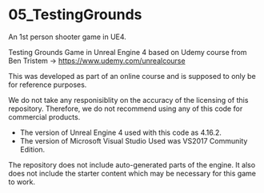 # 05_TestingGrounds
An 1st person shooter game in UE4.

Testing Grounds Game in Unreal Engine 4 based on Udemy course from Ben Tristem -> https://www.udemy.com/unrealcourse

This was developed as part of an online course and is supposed to only be for reference purposes.

We do not take any responisiblity on the accuracy of the licensing of this repository. Therefore, we do not recommend using any of this code for commercial products.

 * The version of Unreal Engine 4 used with this code as 4.16.2.
 * The version of Microsoft Visual Studio Used was VS2017 Community Edition.

The repository does not include auto-generated parts of the engine. It also does not include the starter content which may be necessary for this game to work.
